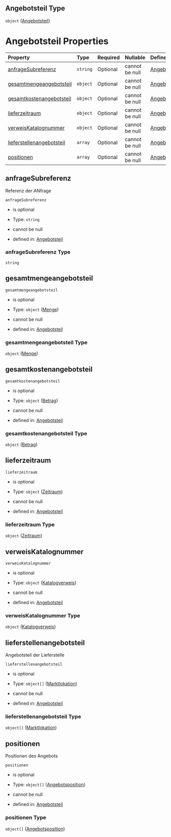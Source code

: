 ## Angebotsteil Type

`object` ([Angebotsteil](angebotsteil.md))

# Angebotsteil Properties

| Property                                                | Type     | Required | Nullable       | Defined by                                                                                                                                                                                                            |
| :------------------------------------------------------ | :------- | :------- | :------------- | :-------------------------------------------------------------------------------------------------------------------------------------------------------------------------------------------------------------------- |
| [anfrageSubreferenz](#anfragesubreferenz)               | `string` | Optional | cannot be null | [Angebotsteil](angebotsteil-properties-anfragesubreferenz.md "https://raw.githubusercontent.com/conuti-gmbh/bo4e-schema/master/schemas/v1/com/Angebotsteil.schema.json#/properties/anfrageSubreferenz")               |
| [gesamtmengeangebotsteil](#gesamtmengeangebotsteil)     | `object` | Optional | cannot be null | [Angebotsteil](menge.md "https://raw.githubusercontent.com/conuti-gmbh/bo4e-schema/master/schemas/v1/com/Menge.schema.json#/properties/gesamtmengeangebotsteil")                                                      |
| [gesamtkostenangebotsteil](#gesamtkostenangebotsteil)   | `object` | Optional | cannot be null | [Angebotsteil](betrag.md "https://raw.githubusercontent.com/conuti-gmbh/bo4e-schema/master/schemas/v1/com/Betrag.schema.json#/properties/gesamtkostenangebotsteil")                                                   |
| [lieferzeitraum](#lieferzeitraum)                       | `object` | Optional | cannot be null | [Angebotsteil](zeitraum.md "https://raw.githubusercontent.com/conuti-gmbh/bo4e-schema/master/schemas/v1/com/Zeitraum.schema.json#/properties/lieferzeitraum")                                                         |
| [verweisKatalognummer](#verweiskatalognummer)           | `object` | Optional | cannot be null | [Angebotsteil](katalogverweis.md "https://raw.githubusercontent.com/conuti-gmbh/bo4e-schema/master/schemas/v1/com/Katalogverweis.schema.json#/properties/verweisKatalognummer")                                       |
| [lieferstellenangebotsteil](#lieferstellenangebotsteil) | `array`  | Optional | cannot be null | [Angebotsteil](angebotsteil-properties-lieferstellenangebotsteil.md "https://raw.githubusercontent.com/conuti-gmbh/bo4e-schema/master/schemas/v1/com/Angebotsteil.schema.json#/properties/lieferstellenangebotsteil") |
| [positionen](#positionen)                               | `array`  | Optional | cannot be null | [Angebotsteil](angebotsteil-properties-positionen.md "https://raw.githubusercontent.com/conuti-gmbh/bo4e-schema/master/schemas/v1/com/Angebotsteil.schema.json#/properties/positionen")                               |

## anfrageSubreferenz

Referenz der ANfrage

`anfrageSubreferenz`

*   is optional

*   Type: `string`

*   cannot be null

*   defined in: [Angebotsteil](angebotsteil-properties-anfragesubreferenz.md "https://raw.githubusercontent.com/conuti-gmbh/bo4e-schema/master/schemas/v1/com/Angebotsteil.schema.json#/properties/anfrageSubreferenz")

### anfrageSubreferenz Type

`string`

## gesamtmengeangebotsteil



`gesamtmengeangebotsteil`

*   is optional

*   Type: `object` ([Menge](menge.md))

*   cannot be null

*   defined in: [Angebotsteil](menge.md "https://raw.githubusercontent.com/conuti-gmbh/bo4e-schema/master/schemas/v1/com/Menge.schema.json#/properties/gesamtmengeangebotsteil")

### gesamtmengeangebotsteil Type

`object` ([Menge](menge.md))

## gesamtkostenangebotsteil



`gesamtkostenangebotsteil`

*   is optional

*   Type: `object` ([Betrag](betrag.md))

*   cannot be null

*   defined in: [Angebotsteil](betrag.md "https://raw.githubusercontent.com/conuti-gmbh/bo4e-schema/master/schemas/v1/com/Betrag.schema.json#/properties/gesamtkostenangebotsteil")

### gesamtkostenangebotsteil Type

`object` ([Betrag](betrag.md))

## lieferzeitraum



`lieferzeitraum`

*   is optional

*   Type: `object` ([Zeitraum](zeitraum.md))

*   cannot be null

*   defined in: [Angebotsteil](zeitraum.md "https://raw.githubusercontent.com/conuti-gmbh/bo4e-schema/master/schemas/v1/com/Zeitraum.schema.json#/properties/lieferzeitraum")

### lieferzeitraum Type

`object` ([Zeitraum](zeitraum.md))

## verweisKatalognummer



`verweisKatalognummer`

*   is optional

*   Type: `object` ([Katalogverweis](katalogverweis.md))

*   cannot be null

*   defined in: [Angebotsteil](katalogverweis.md "https://raw.githubusercontent.com/conuti-gmbh/bo4e-schema/master/schemas/v1/com/Katalogverweis.schema.json#/properties/verweisKatalognummer")

### verweisKatalognummer Type

`object` ([Katalogverweis](katalogverweis.md))

## lieferstellenangebotsteil

Angebotsteil der Lieferstelle

`lieferstellenangebotsteil`

*   is optional

*   Type: `object[]` ([Marktlokation](marktlokation.md))

*   cannot be null

*   defined in: [Angebotsteil](angebotsteil-properties-lieferstellenangebotsteil.md "https://raw.githubusercontent.com/conuti-gmbh/bo4e-schema/master/schemas/v1/com/Angebotsteil.schema.json#/properties/lieferstellenangebotsteil")

### lieferstellenangebotsteil Type

`object[]` ([Marktlokation](marktlokation.md))

## positionen

Positionen des Angebots

`positionen`

*   is optional

*   Type: `object[]` ([Angebotsposition](angebotsposition.md))

*   cannot be null

*   defined in: [Angebotsteil](angebotsteil-properties-positionen.md "https://raw.githubusercontent.com/conuti-gmbh/bo4e-schema/master/schemas/v1/com/Angebotsteil.schema.json#/properties/positionen")

### positionen Type

`object[]` ([Angebotsposition](angebotsposition.md))
